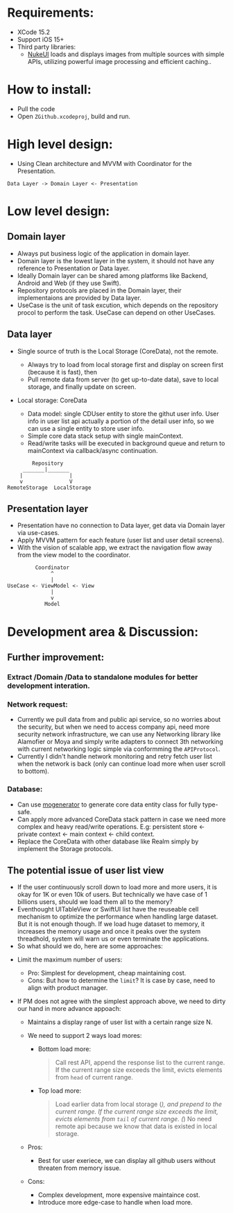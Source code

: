 # Requirements:
- XCode 15.2
- Support iOS 15+
- Third party libraries:
    + [NukeUI](https://github.com/kean/Nuke) loads and displays images from multiple sources with simple APIs, utilizing powerful image processing and efficient caching..

# How to install:
- Pull the code
- Open `ZGithub.xcodeproj`, build and run.

# High level design:
- Using Clean architecture and MVVM with Coordinator for the Presentation.
```
Data Layer -> Domain Layer <- Presentation
```

# Low level design: 
## Domain layer
- Always put business logic of the application in domain layer.
- Domain layer is the lowest layer in the system, it should not have any reference to Presentation or Data layer.
- Ideally Domain layer can be shared among platforms like Backend, Android and Web (if they use Swift).
- Repository protocols are placed in the Domain layer, their implementaions are provided by Data layer.
- UseCase is the unit of task excution, which depends on the repository procol to perform the task. UseCase can depend on other UseCases.

## Data layer
- Single source of truth is the Local Storage (CoreData), not the remote.
    + Always try to load from local storage first and display on screen first (because it is fast), then
    + Pull remote data from server (to get up-to-date data), save to local storage, and finally update on screen.

- Local storage: CoreData
    + Data model: single CDUser entity to store the githut user info. User info in user list api actually a portion of the detail user info, so we can use a single entity to store user info.
    + Simple core data stack setup with single mainContext.
    + Read/write tasks will be executed in background queue and return to mainContext via callback/async continuation.
    
```
        Repository
     _______|_______    
    |               |
    v               V
RemoteStorage  LocalStorage
```

## Presentation layer
- Presentation have no connection to Data layer, get data via Domain layer via use-cases.
- Apply MVVM pattern for each feature (user list and user detail screens).
- With the vision of scalable app, we extract the navigation flow away from the view model to the coordinator.
```
         Coordinator
              ^
              |
UseCase <- ViewModel <- View
              |
              v 
            Model
```

# Development area & Discussion:
## Further improvement:

### Extract /Domain /Data to standalone modules for better development interation.

### Network request:
- Currently we pull data from and public api service, so no worries about the security, but when we need to access company api, need more security network infrastructure, we can use any Networking library like Alamofier or Moya and simply write adapters to connect 3th networking with current networking logic simple via conformming the `APIProtocol`.
- Currently I didn't handle network monitoring and retry fetch user list when the network is back (only can continue load more when user scroll to bottom).

### Database: 
- Can use [mogenerator](https://github.com/rentzsch/mogenerator) to generate core data entity class for fully type-safe.
- Can apply more advanced CoreData stack pattern in case we need more complex and heavy read/write operations. 
E.g: persistent store <- private context <- main context <- child context.
- Replace the CoreData with other database like Realm simply by implement the Storage protocols.

## The potential issue of user list view
- If the user continuously scroll down to load more and more users, it is okay for 1K or even 10k of users. But technically we have case of 1 billions users, should we load them all to the memory?
- Eventhought UITableView or SwiftUI list have the reuseable cell mechanism to optimize the performance when handling large dataset. But it is not enough though. If we load huge dataset to memory, it increases the memory usage and once it peaks over the system threadhold, system will warn us or even terminate the applications.
- So what should we do, here are some approaches:
+ Limit the maximum number of users:
    + Pro: Simplest for development, cheap maintaining cost.
    + Cons: But how to determine the `limit`? It is case by case, need to align with product manager.

+ If PM does not agree with the simplest approach above, we need to dirty our hand in more advance appoach:
    + Maintains a display range of user list with a certain range size N.
    + We need to support 2 ways load mores:
        + Bottom load more: 
            > Call rest API, append the response list to the current range.
            > If the current range size exceeds the limit, evicts elements from `head` of current range.
        + Top load more:
            > Load earlier data from local storage (*), and prepend to the current range.
            > If the current range size exceeds the limit, evicts elements from `tail` of current range.
            (*) No need remote api because we know that data is existed in local storage.

    + Pros:
        + Best for user exeriece, we can display all github users without threaten from memory issue.
    + Cons:
        + Complex development, more expensive maintaince cost.
        + Introduce more edge-case to handle when load more.
